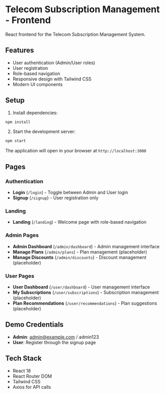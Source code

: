 # Telecom Subscription Management - Frontend

React frontend for the Telecom Subscription Management System.

## Features

- User authentication (Admin/User roles)
- User registration
- Role-based navigation
- Responsive design with Tailwind CSS
- Modern UI components

## Setup

1. Install dependencies:
```bash
npm install
```

2. Start the development server:
```bash
npm start
```

The application will open in your browser at `http://localhost:3000`

## Pages

### Authentication
- **Login** (`/login`) - Toggle between Admin and User login
- **Signup** (`/signup`) - User registration only

### Landing
- **Landing** (`/landing`) - Welcome page with role-based navigation

### Admin Pages
- **Admin Dashboard** (`/admin/dashboard`) - Admin management interface
- **Manage Plans** (`/admin/plans`) - Plan management (placeholder)
- **Manage Discounts** (`/admin/discounts`) - Discount management (placeholder)

### User Pages
- **User Dashboard** (`/user/dashboard`) - User management interface
- **My Subscriptions** (`/user/subscriptions`) - Subscription management (placeholder)
- **Plan Recommendations** (`/user/recommendations`) - Plan suggestions (placeholder)

## Demo Credentials

- **Admin**: admin@example.com / admin123
- **User**: Register through the signup page

## Tech Stack

- React 18
- React Router DOM
- Tailwind CSS
- Axios for API calls
